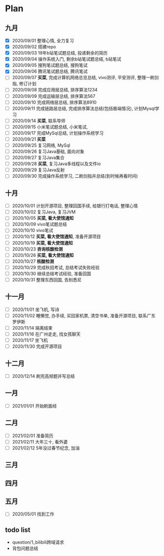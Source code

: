 # Plan
## 九月
- [x] 2020/09/01 整理心情, 全力复习
- [x] 2020/09/02 搭建repo
- [x] 2020/09/03 19年b站笔试题总结, 投递剩余的简历
- [x] 2020/09/04 操作系统入门, 剩余b站笔试题总结, b站笔试
- [x] 2020/09/05 搜狗笔试题总结, 搜狗笔试
- [x] 2020/09/06 腾讯笔试题总结, 腾讯笔试
- [ ] 2020/09/07 **买菜**, 完成计算机网络总览总结, vivo测评, 平安测评, 整理一刷剑指, 修订计划
- [ ] 2020/09/08 完成应用层总结, 排序算法1234
- [ ] 2020/09/09 完成运输层总结, 排序算法567
- [ ] 2020/09/10 完成网络层总结, 排序算法8910
- [ ] 2020/09/11 完成链路层总结, 完成排序算法总结(包括极端情况), 计划Mysql学习
- [ ] 2020/09/14 **买菜**, 联系导师
- [ ] 2020/09/15 小米笔试题总结, 小米笔试, 
- [ ] 2020/09/17 完成MySql总结, 计划操作系统学习
- [ ] 2020/09/21 **买菜**
- [ ] 2020/09/25 复习网络, MySql
- [ ] 2020/09/26 复习Java基础, 面向对象
- [ ] 2020/09/27 复习Java集合
- [ ] 2020/09/28 **买菜**, 复习Java多线程以及文件io
- [ ] 2020/09/29 复习Java反射
- [ ] 2020/09/30 完成操作系统学习, 二刷剑指并总结(到时候再看时间)

## 十月
- [ ] 2020/10/01 计划开源项目, 整理回国手续, 给银行打电话, 整理心情
- [ ] 2020/10/02 复习Java, 复习JVM
- [ ] 2020/10/05 **买菜, 看大使馆通知**
- [ ] 2020/10/09 vivo笔试题总结
- [ ] 2020/10/10 vivo笔试
- [ ] 2020/10/12 **买菜, 看大使馆通知**, 准备开源项目
- [ ] 2020/10/19 **买菜, 看大使馆通知**
- [ ] 2020/10/23 **咨询核酸检测**
- [ ] 2020/10/26 **买菜, 看大使馆通知**
- [ ] 2020/10/27 **核酸检测**
- [ ] 2020/10/29 完成秋招考试, 总结考试失败经验
- [ ] 2020/10/30 继续总结考试经验, 准备回国
- [ ] 2020/10/31 整理东西回国, 告别悉尼

## 十一月
- [ ] 2020/11/01 坐飞机, 写诗
- [ ] 2020/11/02 睡懒觉, 办手续, 买回家机票, 清空书单, 准备开源项目, 联系广东罗伊斯
- [ ] 2020/11/14 隔离结束
- [ ] 2020/11/16 在广州走走, 找女孩聊天
- [ ] 2020/11/17 坐飞机
- [ ] 2020/11/30 完成开源项目

## 十二月
- [ ] 2020/12/14 刷完高频题并写总结

## 一月
- [ ] 2021/01/01 开始刷面经

## 二月
- [ ] 2021/02/01 准备简历
- [ ] 2021/02/11 大年三十, 看外婆
- [ ] 2021/02/12 5年没过春节纪念, 加油

## 三月

## 四月

## 五月
- [ ] 2020/05/01 找到工作



## todo list
- question/1_bilibili跨域请求
- 背包问题总结
